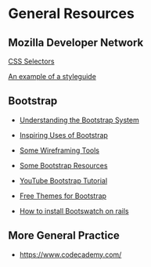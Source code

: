 # General Resources

## Mozilla Developer Network

[CSS Selectors](https://developer.mozilla.org/en-US/docs/Web/CSS/Reference)

[An example of a styleguide](https://developer.mozilla.org/en-US/docs/MDN/Contribute/Guidelines/CSS_style_guide)

## Bootstrap

* <a href="https://scotch.io/tutorials/understanding-the-bootstrap-3-grid-system">Understanding the Bootstrap System</a><br>

* <a href="http://expo.getbootstrap.com/">Inspiring Uses of Bootstrap</a><br>

* <a href="http://www.creativebloq.com/wireframes/top-wireframing-tools-11121302">Some Wireframing Tools</a>

* <a href="https://startbootstrap.com/bootstrap-resources/">Some Bootstrap Resources</a>

* <a href="https://www.youtube.com/watch?v=gqOEoUR5RHg">YouTube Bootstrap Tutorial</a>

* <a href= "https://bootswatch.com/ "> Free Themes for Bootstrap </a>

* <a href ="http://stackoverflow.com/questions/14796962/mongoose-schema-reference"> How to install Bootswatch on rails </a>


## More General Practice

- https://www.codecademy.com/
